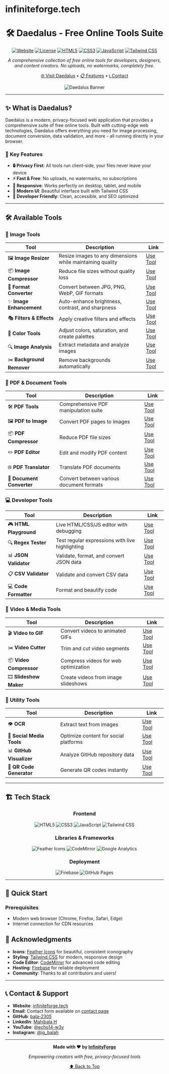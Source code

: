 # infiniteforge.tech

<div align="center">

# 🛠️ Daedalus - Free Online Tools Suite

[![Website](https://img.shields.io/badge/Website-infiniteforge.tech-blue?style=for-the-badge&logo=firefox)](https://infiniteforge.tech)
[![License](https://img.shields.io/badge/License-MIT-green?style=for-the-badge&logo=open-source-initiative)](LICENSE)
[![HTML5](https://img.shields.io/badge/HTML5-E34F26?style=for-the-badge&logo=html5&logoColor=white)](https://developer.mozilla.org/en-US/docs/Web/HTML)
[![CSS3](https://img.shields.io/badge/CSS3-1572B6?style=for-the-badge&logo=css3&logoColor=white)](https://developer.mozilla.org/en-US/docs/Web/CSS)
[![JavaScript](https://img.shields.io/badge/JavaScript-F7DF1E?style=for-the-badge&logo=javascript&logoColor=black)](https://developer.mozilla.org/en-US/docs/Web/JavaScript)
[![Tailwind CSS](https://img.shields.io/badge/Tailwind_CSS-38B2AC?style=for-the-badge&logo=tailwind-css&logoColor=white)](https://tailwindcss.com/)

*A comprehensive collection of free online tools for developers, designers, and content creators. No uploads, no watermarks, completely free.*

[🌐 Visit Daedalus](https://infiniteforge.tech) • [📋 Features](https://infiniteforge.tech/features.html) • [📞 Contact](https://infiniteforge.tech/contact.html)

![Daedalus Banner](https://infiniteforge.tech/assets/letter-d.png)

</div>

---

## ✨ What is Daedalus?

Daedalus is a modern, privacy-focused web application that provides a comprehensive suite of free online tools. Built with cutting-edge web technologies, Daedalus offers everything you need for image processing, document conversion, data validation, and more - all running directly in your browser.

### 🚀 Key Features

- **🔒 Privacy First**: All tools run client-side, your files never leave your device
- **⚡ Fast & Free**: No uploads, no watermarks, no subscriptions
- **📱 Responsive**: Works perfectly on desktop, tablet, and mobile
- **🎨 Modern UI**: Beautiful interface built with Tailwind CSS
- **🔧 Developer Friendly**: Clean, accessible, and SEO optimized

---

## 🛠️ Available Tools

### 🎨 **Image Tools**
| Tool | Description | Link |
|------|-------------|------|
| 🖼️ **Image Resizer** | Resize images to any dimensions while maintaining quality | [Use Tool](https://infiniteforge.tech/imageresizer.html) |
| 📦 **Image Compressor** | Reduce file sizes without quality loss | [Use Tool](https://infiniteforge.tech/imagecompressor.html) |
| 🔄 **Format Converter** | Convert between JPG, PNG, WebP, GIF formats | [Use Tool](https://infiniteforge.tech/imageconverter.html) |
| ✨ **Image Enhancement** | Auto-enhance brightness, contrast, and sharpness | [Use Tool](https://infiniteforge.tech/imageenhancement.html) |
| 🎭 **Filters & Effects** | Apply creative filters and effects | [Use Tool](https://infiniteforge.tech/imagefilters.html) |
| 🎨 **Color Tools** | Adjust colors, saturation, and create palettes | [Use Tool](https://infiniteforge.tech/imagecolortools.html) |
| 🔍 **Image Analysis** | Extract metadata and analyze images | [Use Tool](https://infiniteforge.tech/imageanalysis.html) |
| ✂️ **Background Remover** | Remove backgrounds automatically | [Use Tool](https://infiniteforge.tech/background-remover.html) |

### 📄 **PDF & Document Tools**
| Tool | Description | Link |
|------|-------------|------|
| 🛠️ **PDF Tools** | Comprehensive PDF manipulation suite | [Use Tool](https://infiniteforge.tech/pdftools.html) |
| 🖼️ **PDF to Image** | Convert PDF pages to images | [Use Tool](https://infiniteforge.tech/pdfconverter.html) |
| 📦 **PDF Compressor** | Reduce PDF file sizes | [Use Tool](https://infiniteforge.tech/pdf-compressor.html) |
| ✏️ **PDF Editor** | Edit and modify PDF content | [Use Tool](https://infiniteforge.tech/pdf-editor.html) |
| 🌐 **PDF Translator** | Translate PDF documents | [Use Tool](https://infiniteforge.tech/pdf-translator.html) |
| 🔄 **Document Converter** | Convert between various document formats | [Use Tool](https://infiniteforge.tech/document-converter.html) |

### 💻 **Developer Tools**
| Tool | Description | Link |
|------|-------------|------|
| 🎮 **HTML Playground** | Live HTML/CSS/JS editor with debugging | [Use Tool](https://infiniteforge.tech/html-playground.html) |
| 🔍 **Regex Tester** | Test regular expressions with live highlighting | [Use Tool](https://infiniteforge.tech/regex-tester.html) |
| 📊 **JSON Validator** | Validate, format, and convert JSON data | [Use Tool](https://infiniteforge.tech/json-validator.html) |
| 📋 **CSV Validator** | Validate and convert CSV data | [Use Tool](https://infiniteforge.tech/csv-validator.html) |
| 💻 **Code Formatter** | Format and beautify code | [Use Tool](https://infiniteforge.tech/code-formatter.html) |

### 🎥 **Video & Media Tools**
| Tool | Description | Link |
|------|-------------|------|
| 🎬 **Video to GIF** | Convert videos to animated GIFs | [Use Tool](https://infiniteforge.tech/video-to-gif.html) |
| ✂️ **Video Cutter** | Trim and cut video segments | [Use Tool](https://infiniteforge.tech/video-cutter.html) |
| 📦 **Video Compressor** | Compress videos for web optimization | [Use Tool](https://infiniteforge.tech/video-compressor.html) |
| 🎞️ **Slideshow Maker** | Create videos from image slideshows | [Use Tool](https://infiniteforge.tech/slideshow-video-maker.html) |

### 🔧 **Utility Tools**
| Tool | Description | Link |
|------|-------------|------|
| 👁️ **OCR** | Extract text from images | [Use Tool](https://infiniteforge.tech/ocr.html) |
| 📱 **Social Media Tools** | Optimize content for social platforms | [Use Tool](https://infiniteforge.tech/socialmedia.html) |
| 📊 **GitHub Visualizer** | Analyze GitHub repository data | [Use Tool](https://infiniteforge.tech/github-visualizer.html) |
| 🔳 **QR Code Generator** | Generate QR codes instantly | [Use Tool](https://infiniteforge.tech/qrcode-generator.html) |

---

## 🏗️ Tech Stack

<div align="center">

### **Frontend**
![HTML5](https://img.shields.io/badge/HTML5-E34F26?style=for-the-badge&logo=html5&logoColor=white)
![CSS3](https://img.shields.io/badge/CSS3-1572B6?style=for-the-badge&logo=css3&logoColor=white)
![JavaScript](https://img.shields.io/badge/JavaScript-F7DF1E?style=for-the-badge&logo=javascript&logoColor=black)
![Tailwind CSS](https://img.shields.io/badge/Tailwind_CSS-38B2AC?style=for-the-badge&logo=tailwind-css&logoColor=white)

### **Libraries & Frameworks**
![Feather Icons](https://img.shields.io/badge/Feather_Icons-000000?style=for-the-badge&logo=feather&logoColor=white)
![CodeMirror](https://img.shields.io/badge/CodeMirror-000000?style=for-the-badge&logo=codemirror&logoColor=white)
![Google Analytics](https://img.shields.io/badge/Google_Analytics-E37400?style=for-the-badge&logo=google-analytics&logoColor=white)

### **Deployment**
![Firebase](https://img.shields.io/badge/Firebase-039BE5?style=for-the-badge&logo=Firebase&logoColor=white)
![GitHub Pages](https://img.shields.io/badge/GitHub_Pages-222222?style=for-the-badge&logo=GitHub-Pages&logoColor=white)

</div>

---

## 🚀 Quick Start

### Prerequisites
- Modern web browser (Chrome, Firefox, Safari, Edge)
- Internet connection for CDN resources

## 🙏 Acknowledgments

- **Icons**: [Feather Icons](https://feathericons.com/) for beautiful, consistent iconography
- **Styling**: [Tailwind CSS](https://tailwindcss.com/) for modern, responsive design
- **Code Editor**: [CodeMirror](https://codemirror.net/) for advanced code editing
- **Hosting**: [Firebase](https://firebase.google.com/) for reliable deployment
- **Community**: Thanks to all contributors and users!

---

## 📞 Contact & Support

- **Website**: [infiniteforge.tech](https://infiniteforge.tech)
- **Email**: Contact form available on [contact page](https://infiniteforge.tech/contact.html)
- **GitHub**: [bala-2305](https://github.com/bala-2305)
- **LinkedIn**: [Mahibala H](https://www.linkedin.com/in/mahibala-h)
- **YouTube**: [@echo14-w3y](https://www.youtube.com/@echo14-w3y)
- **Instagram**: [@ig_balah](https://www.instagram.com/ig_balah?igsh=dXo4ank3OWxiaXVy)

---

<div align="center">

**Made with ❤️ by [InfinityForge](https://infiniteforge.tech)**

*Empowering creators with free, privacy-focused tools*

[⬆️ Back to Top](#infiniteforgetech)

</div>
